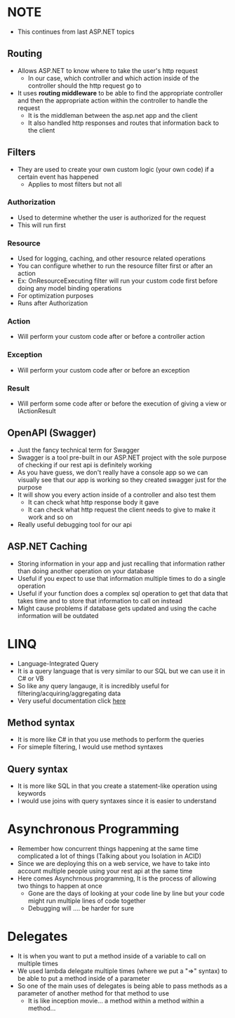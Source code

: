 # NOTE
* This continues from last ASP.NET topics

## Routing
* Allows ASP.NET to know where to take the user's http request
    * In our case, which controller and which action inside of the controller should the http request go to
* It uses **routing middleware** to be able to find the appropriate controller and then the appropriate action within the controller to handle the request
    * It is the middleman between the asp.net app and the client
    * It also handled http responses and routes that information back to the client

## Filters
* They are used to create your own custom logic (your own code) if a certain event has happened
    * Applies to most filters but not all
### Authorization
* Used to determine whether the user is authorized for the request
* This will run first
### Resource
* Used for logging, caching, and other resource related operations
* You can configure whether to run the resource filter first or after an action
* Ex: OnResourceExecuting filter will run your custom code first before doing any model binding operations
* For optimization purposes
* Runs after Authorization
### Action
* Will perform your custom code after or before a controller action
### Exception
* Will perform your custom code after or before an exception
### Result
* Will perform some code after or before the execution of giving a view or IActionResult

## OpenAPI (Swagger)
* Just the fancy technical term for Swagger
* Swagger is a tool pre-built in our ASP.NET project with the sole purpose of checking if our rest api is definitely working
* As you have guess, we don't really have a console app so we can visually see that our app is working so they created swagger just for the purpose
* It will show you every action inside of a controller and also test them
    * It can check what http response body it gave
    * It can check what http request the client needs to give to make it work and so on
* Really useful debugging tool for our api

## ASP.NET Caching
* Storing information in your app and just recalling that information rather than doing another operation on your database
* Useful if you expect to use that information multiple times to do a single operation
* Useful if your function does a complex sql operation to get that data that takes time and to store that information to call on instead
* Might cause problems if database gets updated and using the cache information will be outdated

# LINQ
* Language-Integrated Query
* It is a query language that is very similar to our SQL but we can use it in C# or VB
* So like any query langauge, it is incredibly useful for filtering/acquiring/aggregating data
* Very useful documentation click [here](https://www.tutorialsteacher.com/linq)
## Method syntax
* It is more like C# in that you use methods to perform the queries
* For simeple filtering, I would use method syntaxes
## Query syntax
* It is more like SQL in that you create a statement-like operation using keywords
* I would use joins with query syntaxes since it is easier to understand

# Asynchronous Programming
* Remember how concurrent things happening at the same time complicated a lot of things (Talking about you Isolation in ACID)
* Since we are deploying this on a web service, we have to take into account multiple people using your rest api at the same time
* Here comes Asynchrnous programming, It is the process of allowing two things to happen at once
    * Gone are the days of looking at your code line by line but your code might run multiple lines of code together
    * Debugging will .... be harder for sure

# Delegates
* It is when you want to put a method inside of a variable to call on multiple times
* We used lambda delegate multiple times (where we put a "=>" syntax) to be able to put a method inside of a parameter
* So one of the main uses of delegates is being able to pass methods as a parameter of another method for that method to use
    * It is like inception movie... a method within a method within a method...


